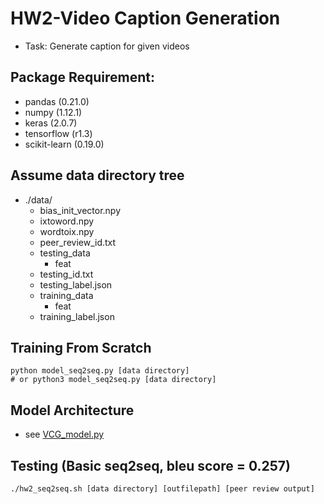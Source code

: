 # HW2-Video Caption Generation
* Task: Generate caption for given videos

## Package Requirement:
* pandas (0.21.0)
* numpy (1.12.1)
* keras (2.0.7)
* tensorflow (r1.3)
* scikit-learn (0.19.0)

## Assume data directory tree
* ./data/
    * bias\_init\_vector.npy
    * ixtoword.npy
    * wordtoix.npy
    * peer\_review\_id.txt
    * testing\_data
        * feat
    * testing\_id.txt
    * testing\_label.json
    * training\_data
        * feat
    * training\_label.json

## Training From Scratch
```
python model_seq2seq.py [data directory]
# or python3 model_seq2seq.py [data directory]

```
## Model Architecture
* see [VCG\_model.py](./VCG_model.py)

## Testing (Basic seq2seq, bleu score = 0.257)
```
./hw2_seq2seq.sh [data directory] [outfilepath] [peer review output]

```

